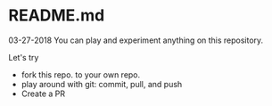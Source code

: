 # README.md
03-27-2018
You can play and experiment anything on this repository.

Let's try
* fork this repo. to your own repo.
* play around with git: commit, pull, and push
* Create a PR
